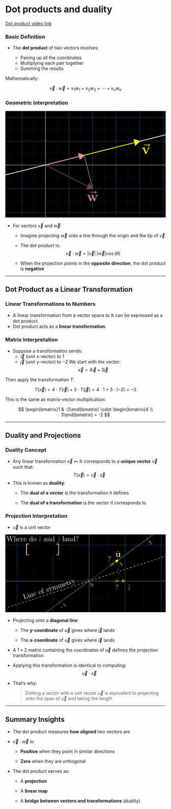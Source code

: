 # Dot products and duality


[Dot product video link](https://youtu.be/LyGKycYT2v0?si=tc0P-RCh4vu6SNEk)
### Basic Definition

- The **dot product** of two vectors involves:
    
    - Pairing up all the coordinates
    - Multiplying each pair together
    - Summing the results

Mathematically:

$$\vec{v} \cdot \vec{w} = v_1 w_1 + v_2 w_2 + \cdots + v_n w_n$$

### Geometric Interpretation
![projecting_one_onto_another.png](images/projecting_one_onto_another.png)

- For vectors $\vec{v}$ and $\vec{w}$:

	- Imagine projecting $\vec{w}$ onto a line through the origin and the tip of $\vec{v}$

    - The dot product is:$$\vec{v} \cdot \vec{w} = |\vec{v}|\,|\vec{w}| \cos(\theta)$$
    - When the projection points in the **opposite direction**, the dot product is **negative**

---

## Dot Product as a Linear Transformation

### Linear Transformations to Numbers

- A linear transformation from a vector space to $\mathbb{R}$ can be expressed as a dot product.
- Dot product acts as a **linear transformation**:



### Matrix Interpretation

- Suppose a transformation sends:
    - $\vec{i}$ (unit x-vector) to $1$
    - $\vec{j}$ (unit y-vector) to $-2$
We start with the vector:
$$\vec{x} = 4\vec{i} + 3\vec{j}$$

Then apply the transformation $T$:

$$
T(\vec{x}) = 4 \cdot T(\vec{i}) + 3 \cdot T(\vec{j}) = 4 \cdot 1 + 3 \cdot (-2) = -2
$$


This is the same as matrix-vector multiplication:

$$
\begin{bmatrix}1 & -2\end{bmatrix}
\cdot
\begin{bmatrix}4 \\ 3\end{bmatrix}
= -2
$$



---

## Duality and Projections

### Duality Concept

- Any linear transformation $\vec{x} \mapsto \mathbb{R}$ corresponds to a **unique vector** $\vec{v}$ such that:
$$
T(\vec{x}) = \vec{v} \cdot \vec{x}
$$
- This is known as **duality**:
    - The **dual of a vector** is the transformation it defines

    - The **dual of a transformation** is the vector it corresponds to

### Projection Interpretation

- $\vec{u}$ is a unit vector 

![unit_vector_projection.png](images/unit_vector_projection.png)
- Projecting onto a **diagonal line**:

    - The **y-coordinate** of $\vec{u}$ gives where $\vec{j}$ lands

    - The **x-coordinate** of $\vec{u}$ gives where $\vec{i}$ lands

- A $1 \times 2$ matrix containing the coordinates of $\vec{u}$ defines the projection transformation
    
- Applying this transformation is identical to computing:
$$
\vec{u} \cdot \vec{x}
$$
- That’s why:

    > Dotting a vector with a unit vector $\vec{u}$ is equivalent to projecting onto the span of $\vec{u}$ and taking the length


---

## Summary Insights

- The dot product measures **how aligned** two vectors are

- $\vec{v} \cdot \vec{w}$ is:

    - **Positive** when they point in similar directions
    
    - **Zero** when they are orthogonal

- The dot product serves as:

    - A **projection**
    
    - A **linear map**
    
    - A **bridge between vectors and transformations** (duality)
